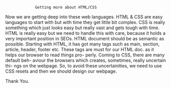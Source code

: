                  Getting more about HTML/CSS
				 
Now we are getting deep into these web languages. HTML & CSS are
easy languages to start with but with time they get little bit 
complex. CSS is really something which just looks easy but really
vast and gets tough with time. HTML is really easy but we need to
handle this with care, because it holds a very important position
in SEOs. HTML document should be as semantic as possible.
                        Starting with HTML, it has got many tags
such as main, section, article, header, footer etc. These tags are 
must for our HTML doc. as it helps our browser to read things pro-
perly.
                         Coming to CSS, there are many default beh-
aviour the browsers which creates, sometimes, really uncertain thi-
ngs on the webpage. So, to avoid these uncertainities, we need to
use CSS resets and then we should design our webpage.

Thank You.
